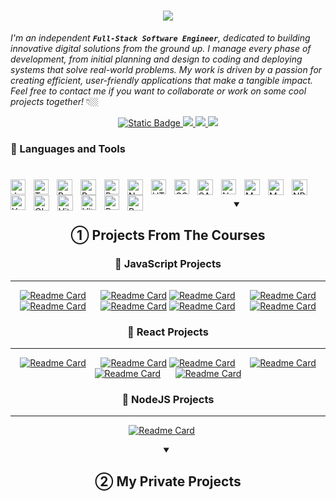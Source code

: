 <h1 align="center">
    <img src="https://readme-typing-svg.herokuapp.com/?font=Righteous&size=35&center=true&vCenter=true&width=500&height=70&duration=4500&lines=Hello+There!+👋🏼;+I'm+ValakDev01!;" />
</h1>

*I'm an independent **`Full-Stack Software Engineer`**, dedicated to building innovative digital solutions from the ground up. I manage every phase of development, from initial planning and design to coding and deploying systems that solve real-world problems. My work is driven by a passion for creating efficient, user-friendly applications that make a tangible impact. Feel free to contact me if you want to collaborate or work on some cool projects together!* 👇🏼

<div align="center">
    <a href="https://www.google.com/intl/pl/gmail/about/" target="_blank">
      <img alt="Static Badge" src="https://img.shields.io/badge/Gmail-D14836?style=for-the-badge&logo=gmail&logoColor=white">
  </a>
  <a href="https://linkedin.com" target="_blank">
    <img src="https://img.shields.io/badge/LinkedIn-0077B5?style=for-the-badge&logo=linkedin&logoColor=white" />
  </a>
  <a href="" target="_blank">
    <img src="https://img.shields.io/badge/Discord-5865F2?style=for-the-badge&logo=discord&logoColor=white" />
  </a>
  <a href="" target="_blank">
    <img src="https://img.shields.io/badge/Google%20Meet-00897B?style=for-the-badge&logo=google-meet&logoColor=white" />
  </a>
</div>

### 🧰 Languages and Tools
#
<img align="left" alt="JavaScript" title="JavaScript" width="24px" style="padding-right:10px;" src="https://cdn.jsdelivr.net/gh/devicons/devicon@latest/icons/javascript/javascript-original.svg"/>

<img align="left" alt="TypeScript" title="TypeScript" width="24px" style="padding-right:10px;" src="https://cdn.jsdelivr.net/gh/devicons/devicon@latest/icons/typescript/typescript-original.svg"/>

<img align="left" alt="React" title="React" width="25px" style="padding-right:10px;" src="https://cdn.jsdelivr.net/gh/devicons/devicon@latest/icons/react/react-original.svg"/>

<img align="left" alt="React Router" title="React Router" width="25px" style="padding-right:10px;" src="https://cdn.jsdelivr.net/gh/devicons/devicon@latest/icons/reactrouter/reactrouter-original.svg"/>

<img align="left" alt="Redux" title="Redux" width="24px" style="padding-right:10px;" src="https://cdn.jsdelivr.net/gh/devicons/devicon@latest/icons/redux/redux-original.svg"/>

<img align="left" alt="NextJS" title="NextJS" width="25px" style="padding-right:10px;" src="https://cdn.jsdelivr.net/gh/devicons/devicon@latest/icons/nextjs/nextjs-original.svg"/>
      
<img align="left" alt="HTML5" title="HTML5" width="24px" style="padding-right:10px;" src="https://cdn.jsdelivr.net/gh/devicons/devicon@latest/icons/html5/html5-original.svg"/>

<img align="left" alt="CSS3" title="CSS3" width="24px" style="padding-right:10px;" src="https://cdn.jsdelivr.net/gh/devicons/devicon@latest/icons/css3/css3-original.svg"/>

<img align="left" alt="SASS" title="SASS" width="25px" style="padding-right:10px;" src="https://cdn.jsdelivr.net/gh/devicons/devicon@latest/icons/sass/sass-original.svg"/>

<img align="left" alt="NodeJS" title="NodeJS" width="24px" style="padding-right:10px;" src="https://cdn.jsdelivr.net/gh/devicons/devicon@latest/icons/nodejs/nodejs-original.svg"/>

<img align="left" alt="MySQL" title="MySQL" width="25px" style="padding-right:10px;" src="https://cdn.jsdelivr.net/gh/devicons/devicon@latest/icons/mysql/mysql-original-wordmark.svg"/>

<img align="left" alt="MongoDB" title="MongoDB" width="25px" style="padding-right:10px;" src="https://cdn.jsdelivr.net/gh/devicons/devicon@latest/icons/mongodb/mongodb-original.svg"/>

<img align="left" alt="NPM" title="NPM" width="25px" style="padding-right:10px;" src="https://cdn.jsdelivr.net/gh/devicons/devicon@latest/icons/npm/npm-original-wordmark.svg"/>

<img align="left" alt="Yarn" title="Yarn" width="24px" style="padding-right:10px;" src="https://cdn.jsdelivr.net/gh/devicons/devicon@latest/icons/yarn/yarn-original.svg"/>

<img align="left" alt="GIT" title="GIT" width="25px" style="padding-right:10px;" src="https://cdn.jsdelivr.net/gh/devicons/devicon@latest/icons/git/git-original.svg"/>

<img align="left" alt="Vite" title="Vite" width="25px" style="padding-right:10px;" src="https://cdn.jsdelivr.net/gh/devicons/devicon@latest/icons/vitejs/vitejs-original.svg"/>

<img align="left" alt="Vitest" title="Vitest" width="24px" style="padding-right:10px;" src="https://cdn.jsdelivr.net/gh/devicons/devicon@latest/icons/vitest/vitest-original.svg"/>

<img align="left" alt="Postman" title="Postman" width="24px" style="padding-right:10px;" src="https://cdn.jsdelivr.net/gh/devicons/devicon@latest/icons/postman/postman-original.svg"/>

<img align="left" alt="PostgreSQL" title="PostgreSQL" width="25px" style="padding-right:10px;" src="https://cdn.jsdelivr.net/gh/devicons/devicon@latest/icons/postgresql/postgresql-original.svg"/> <br />

<details open align="center"> 
  <summary><h2> ① Projects From The Courses</h2></summary>

  ### 📔 JavaScript Projects
  ---
  
[![Readme Card](https://github-readme-stats.vercel.app/api/pin/?username=ValakDev01&repo=Tabbed-Component&border_color=F1E05A&bg_color=00000000&title_color=F1E05A&text_color=9198A1)](https://github.com/ValakDev01/Tabbed-Component)&nbsp;&nbsp;&nbsp;&nbsp;&nbsp;
 [![Readme Card](https://github-readme-stats.vercel.app/api/pin/?username=ValakDev01&repo=Modal-Window&border_color=F1E05A&bg_color=00000000&title_color=F1E05A&text_color=9198A1)](https://github.com/ValakDev01/Modal-Window)
     [![Readme Card](https://github-readme-stats.vercel.app/api/pin/?username=ValakDev01&repo=Slider-Window&border_color=F1E05A&bg_color=00000000&title_color=F1E05A&text_color=9198A1)](https://github.com/ValakDev01/Slider-Window)&nbsp;&nbsp;&nbsp;&nbsp;&nbsp;
       [![Readme Card](https://github-readme-stats.vercel.app/api/pin/?username=ValakDev01&repo=Drag-Drop&border_color=F1E05A&bg_color=00000000&title_color=F1E05A&text_color=9198A1)](https://github.com/ValakDev01/Drag-Drop)
       [![Readme Card](https://github-readme-stats.vercel.app/api/pin/?username=ValakDev01&repo=Guess-My-Number&border_color=F1E05A&bg_color=00000000&title_color=F1E05A&text_color=9198A1)](https://github.com/ValakDev01/Guess-My-Number)&nbsp;&nbsp;&nbsp;&nbsp;&nbsp;
          [![Readme Card](https://github-readme-stats.vercel.app/api/pin/?username=ValakDev01&repo=Monster-Slayer-Game&border_color=F1E05A&bg_color=00000000&title_color=F1E05A&text_color=9198A1)](https://github.com/ValakDev01/Monster-Slayer-Game)
            [![Readme Card](https://github-readme-stats.vercel.app/api/pin/?username=ValakDev01&repo=Bank-App&border_color=F1E05A&bg_color=00000000&title_color=F1E05A&text_color=9198A1)](https://github.com/ValakDev01/Bank-App)&nbsp;&nbsp;&nbsp;&nbsp;&nbsp;
          [![Readme Card](https://github-readme-stats.vercel.app/api/pin/?username=ValakDev01&repo=Pig-Game&border_color=F1E05A&bg_color=00000000&title_color=F1E05A&text_color=9198A1)](https://github.com/ValakDev01/Pig-Game)

  ### 📘 React Projects
  ---

  [![Readme Card](https://github-readme-stats.vercel.app/api/pin/?username=ValakDev01&repo=Search-Filter&border_color=36BCF7&bg_color=00000000&title_color=36BCF7&text_color=9198A1)](https://github.com/ValakDev01/Search-Filter)&nbsp;&nbsp;&nbsp;&nbsp;&nbsp;
    [![Readme Card](https://github-readme-stats.vercel.app/api/pin/?username=ValakDev01&repo=Pizza-Menu&border_color=36BCF7&bg_color=00000000&title_color=36BCF7&text_color=9198A1)](https://github.com/ValakDev01/Pizza-Menu)
      [![Readme Card](https://github-readme-stats.vercel.app/api/pin/?username=ValakDev01&repo=Steps-Window&border_color=36BCF7&bg_color=00000000&title_color=36BCF7&text_color=9198A1)](https://github.com/ValakDev01/Steps-Window)&nbsp;&nbsp;&nbsp;&nbsp;&nbsp;
        [![Readme Card](https://github-readme-stats.vercel.app/api/pin/?username=ValakDev01&repo=Dynamic-Data-Counter&border_color=36BCF7&bg_color=00000000&title_color=36BCF7&text_color=9198A1)](https://github.com/ValakDev01/Dynamic-Data-Counter)
          [![Readme Card](https://github-readme-stats.vercel.app/api/pin/?username=ValakDev01&repo=Monster-Slayer-Game&border_color=36BCF7&bg_color=00000000&title_color=36BCF7&text_color=9198A1)](https://github.com/ValakDev01/Monster-Slayer-Game)&nbsp;&nbsp;&nbsp;&nbsp;&nbsp;
            [![Readme Card](https://github-readme-stats.vercel.app/api/pin/?username=ValakDev01&repo=Monster-Slayer-Game&border_color=36BCF7&bg_color=00000000&title_color=36BCF7&text_color=9198A1)](https://github.com/ValakDev01/Monster-Slayer-Game)


   ### 📗 NodeJS Projects
   ---

  [![Readme Card](https://github-readme-stats.vercel.app/api/pin/?username=ValakDev01&repo=Node-Farm&border_color=4CAF50&bg_color=00000000&title_color=4CAF50&text_color=9198A1)](https://github.com/ValakDev01/Node-Farm)&nbsp;&nbsp;&nbsp;&nbsp;&nbsp;

</details>

<details open align="center"> 
  <summary><h2> ② My Private Projects</h2></summary>

</details>

